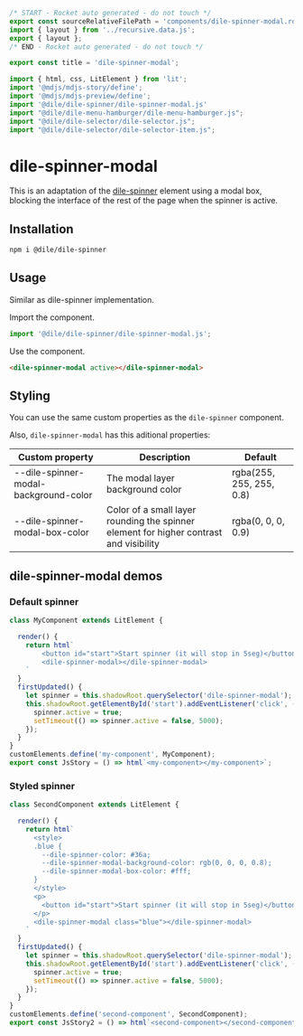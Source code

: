 ```js server
/* START - Rocket auto generated - do not touch */
export const sourceRelativeFilePath = 'components/dile-spinner-modal.rocket.md';
import { layout } from '../recursive.data.js';
export { layout };
/* END - Rocket auto generated - do not touch */

export const title = 'dile-spinner-modal';

```

```js script
import { html, css, LitElement } from 'lit'; 
import '@mdjs/mdjs-story/define';
import '@mdjs/mdjs-preview/define';
import '@dile/dile-spinner/dile-spinner-modal.js'
import "@dile/dile-menu-hamburger/dile-menu-hamburger.js";
import "@dile/dile-selector/dile-selector.js";
import "@dile/dile-selector/dile-selector-item.js";
```

# dile-spinner-modal

This is an adaptation of the [dile-spinner](/components/dile-spinner) element using a modal box, blocking the interface of the rest of the page when the spinner is active.

## Installation

```bash
npm i @dile/dile-spinner
```

## Usage

Similar as dile-spinner implementation. 

Import the component.

```javascript
import '@dile/dile-spinner/dile-spinner-modal.js';
```

Use the component.

```html
<dile-spinner-modal active></dile-spinner-modal>
```

## Styling

You can use the same custom properties as the ```dile-spinner``` component. 

Also, ```dile-spinner-modal``` has this aditional properties:

Custom property | Description | Default
----------------|-------------|---------
--dile-spinner-modal-background-color | The modal layer background color | rgba(255, 255, 255, 0.8)
--dile-spinner-modal-box-color | Color of a small layer rounding the spinner element for higher contrast and visibility | rgba(0, 0, 0, 0.9)

## dile-spinner-modal demos

### Default spinner

```js preview-story
class MyComponent extends LitElement {

  render() {
    return html`
        <button id="start">Start spinner (it will stop in 5seg)</button>
        <dile-spinner-modal></dile-spinner-modal>
    `
  }
  firstUpdated() {
    let spinner = this.shadowRoot.querySelector('dile-spinner-modal');
    this.shadowRoot.getElementById('start').addEventListener('click', (e) => {
      spinner.active = true;
      setTimeout(() => spinner.active = false, 5000);
    });
  }
}
customElements.define('my-component', MyComponent);
export const JsStory = () => html`<my-component></my-component>`;
```

### Styled spinner

```js preview-story
class SecondComponent extends LitElement {

  render() {
    return html`
      <style>
      .blue {
        --dile-spinner-color: #36a;
        --dile-spinner-modal-background-color: rgb(0, 0, 0, 0.8);
        --dile-spinner-modal-box-color: #fff;
      }
      </style>
      <p>
        <button id="start">Start spinner (it will stop in 5seg)</button>
      </p>
      <dile-spinner-modal class="blue"></dile-spinner-modal>
    `
  }
  firstUpdated() {
    let spinner = this.shadowRoot.querySelector('dile-spinner-modal');
    this.shadowRoot.getElementById('start').addEventListener('click', (e) => {
      spinner.active = true;
      setTimeout(() => spinner.active = false, 5000);
    });
  }
}
customElements.define('second-component', SecondComponent);
export const JsStory2 = () => html`<second-component></second-component>`;
```
